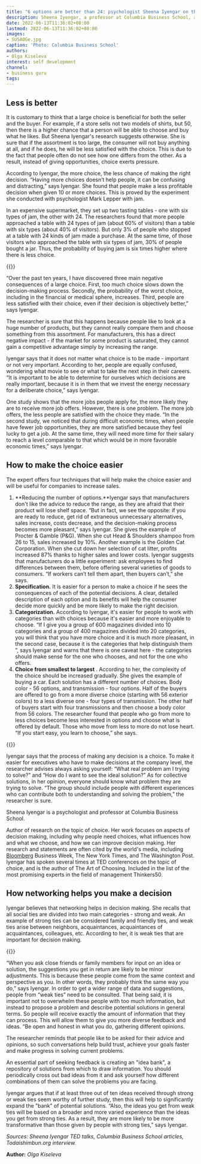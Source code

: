 ```yaml
---
title: "6 options are better than 24: psychologist Sheena Iyengar on the paradox of choice"
description: Sheena Iyengar, a professor at Columbia Business School, argues that a wide choice reduces the chance of making the right decision. What is a “bank of ideas”, how to make the task of choosing easier, and when weak ties are more useful than strong ones - in a selection of her quotes
date: 2022-06-13T11:36:02+08:00
lastmod: 2022-06-13T11:36:02+08:00
images:
- SU5AOGe.jpg
caption: 'Photo: Columbia Business School'
authors:
- Olga Kiseleva
interest: self development
channel: 
- business guru
tags: 
---
```


Less is better
--------------

It is customary to think that a large choice is beneficial for both the seller and the buyer. For example, if a store sells not two models of shirts, but 50, then there is a higher chance that a person will be able to choose and buy what he likes. But Sheena Iyengar's research suggests otherwise. She is sure that if the assortment is too large, the consumer will not buy anything at all, and if he does, he will be less satisfied with the choice. This is due to the fact that people often do not see how one differs from the other. As a result, instead of giving opportunities, choice exerts pressure.

According to Iyengar, the more choice, the less chance of making the right decision. “Having more choices doesn’t help people, it can be confusing and distracting,” says Iyengar. She found that people make a less profitable decision when given 10 or more choices. This is proved by the experiment she conducted with psychologist Mark Lepper with jam.

In an expensive supermarket, they set up two tasting tables - one with six types of jam, the other with 24. The researchers found that more people approached a table with 24 types of jam (about 60% of visitors) than a table with six types (about 40% of visitors). But only 3% of people who stopped at a table with 24 kinds of jam made a purchase. At the same time, of those visitors who approached the table with six types of jam, 30% of people bought a jar. Thus, the probability of buying jam is six times higher where there is less choice.

{{<ads>}}

“Over the past ten years, I have discovered three main negative consequences of a large choice. First, too much choice slows down the decision-making process. Secondly, the probability of the worst choice, including in the financial or medical sphere, increases. Third, people are less satisfied with their choice, even if their decision is objectively better,” says Iyengar.

The researcher is sure that this happens because people like to look at a huge number of products, but they cannot really compare them and choose something from this assortment. For manufacturers, this has a direct negative impact - if the market for some product is saturated, they cannot gain a competitive advantage simply by increasing the range.

Iyengar says that it does not matter what choice is to be made - important or not very important. According to her, people are equally confused, wondering what movie to see or what to take the next step in their careers. “It is important to be able to determine for ourselves which decisions are really important, because it is in them that we invest the energy necessary for a deliberate choice,” says Iyengar.

One study shows that the more jobs people apply for, the more likely they are to receive more job offers. However, there is one problem. The more job offers, the less people are satisfied with the choice they made. “In the second study, we noticed that during difficult economic times, when people have fewer job opportunities, they are more satisfied because they feel lucky to get a job. At the same time, they will need more time for their salary to reach a level comparable to that which would be in more favorable economic times,” says Iyengar.

How to make the choice easier
-----------------------------

The expert offers four techniques that will help make the choice easier and will be useful for companies to increase sales.

1.  **Reducing the number of options.**Iyengar says that manufacturers don't like the advice to reduce the range, as they are afraid that their product will lose shelf space. “But in fact, we see the opposite: if you are ready to reduce, get rid of extraneous unnecessary alternatives, sales increase, costs decrease, and the decision-making process becomes more pleasant,” says Iyengar. She gives the example of Procter & Gamble (P&G). When she cut Head & Shoulders shampoo from 26 to 15, sales increased by 10%. Another example is the Golden Cat Corporation. When she cut down her selection of cat litter, profits increased 87% thanks to higher sales and lower costs. Iyengar suggests that manufacturers do a little experiment: ask employees to find differences between them, before offering several varieties of goods to consumers. “If workers can’t tell them apart, then buyers can’t,” she says.
2.  **Specification.** It is easier for a person to make a choice if he sees the consequences of each of the potential decisions. A clear, detailed description of each option and its benefits will help the consumer decide more quickly and be more likely to make the right decision.
3.  **Categorization.** According to Iyengar, it's easier for people to work with categories than with choices because it's easier and more enjoyable to choose. “If I give you a group of 600 magazines divided into 10 categories and a group of 400 magazines divided into 20 categories, you will think that you have more choice and it is much more pleasant, in the second case, because it is the categories that help distinguish them ”, says Iyengar and warns that there is one caveat here - the categories should make sense for the one who chooses, and not for the one who offers.
4.  **Choice from smallest to largest** . According to her, the complexity of the choice should be increased gradually. She gives the example of buying a car. Each solution has a different number of choices. Body color - 56 options, and transmission - four options. Half of the buyers are offered to go from a more diverse choice (starting with 56 exterior colors) to a less diverse one - four types of transmission. The other half of buyers start with four transmissions and then choose a body color from 56 colors. The researcher found that people who go from more to less choices become less interested in options and choose what is offered by default. Those who move from less to more do not lose heart. “If you start easy, you learn to choose,” she says.

{{<ads>}}

Iyengar says that the process of making any decision is a choice. To make it easier for executives who have to make decisions at the company level, the researcher advises always asking yourself: “What real problem am I trying to solve?” and “How do I want to see the ideal solution?” As for collective solutions, in her opinion, everyone should know what problem they are trying to solve. “The group should include people with different experiences who can contribute both to understanding and solving the problem,” the researcher is sure.

Sheena Iyengar is a psychologist and professor at Columbia Business School.

Author of research on the topic of choice. Her work focuses on aspects of decision making, including why people need choices, what influences how and what we choose, and how we can improve decision making. Her research and statements are often cited by the world's media, including [Bloomberg](http://www.bloomberg.com/) Business Week, The New York Times, and The Washington Post. Iyengar has spoken several times at TED conferences on the topic of choice, and is the author of The Art of Choosing. Included in the list of the most promising experts in the field of management Thinkers50.

How networking helps you make a decision
----------------------------------------

Iyengar believes that networking helps in decision making. She recalls that all social ties are divided into two main categories - strong and weak. An example of strong ties can be considered family and friendly ties, and weak ties arise between neighbors, acquaintances, acquaintances of acquaintances, colleagues, etc. According to her, it is weak ties that are important for decision making.

{{<ads>}}

“When you ask close friends or family members for input on an idea or solution, the suggestions you get in return are likely to be minor adjustments. This is because these people come from the same context and perspective as you. In other words, they probably think the same way you do,” says Iyengar. In order to get a wider range of data and suggestions, people from “weak ties” need to be consulted. That being said, it is important not to overwhelm these people with too much information, but instead to propose a problem and describe potential solutions in general terms. So people will receive exactly the amount of information that they can process. This will allow them to give you more diverse feedback and ideas. “Be open and honest in what you do, gathering different opinions.

The researcher reminds that people like to be asked for their advice and opinions, so such conversations help build trust, achieve your goals faster and make progress in solving current problems.

An essential part of seeking feedback is creating an "idea bank", a repository of solutions from which to draw information. You should periodically cross out bad ideas from it and ask yourself how different combinations of them can solve the problems you are facing.

Iyengar argues that if at least three out of ten ideas received through strong or weak ties seem worthy of further study, then this will help to significantly expand the "bank" of potential solutions. “Also, the ideas you get from weak ties will be based on a broader and more varied experience than the ideas you get from strong ties. As a result, they are more likely to be more transformative than those given by people with strong ties,” says Iyengar.

_Sources: Sheena Iyengar TED talks, Columbia Business School articles, Todaishimbun.org interview._

**Author:** *Olga Kiseleva*
